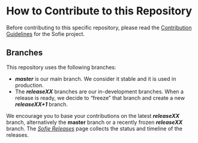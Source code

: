 # How to Contribute to this Repository

Before contributing to this specific repository, please read the [Contribution Guidelines](https://sofie-automation.github.io/sofie-core/docs/for-developers/contribution-guidelines) for the Sofie project.

## Branches

This repository uses the following branches:

- **_master_** is our main branch. We consider it stable and it is used in production.
- The **_releaseXX_** branches are our in-development branches. When a release is ready, we decide to “freeze” that branch and create a new **_releaseXX+1_** branch.

We encourage you to base your contributions on the latest **_releaseXX_** branch, alternatively the **master** branch or a recently frozen **_releaseXX_** branch. The [_Sofie Releases_](https://sofie-automation.github.io/sofie-core/releases) page collects the status and timeline of the releases.
